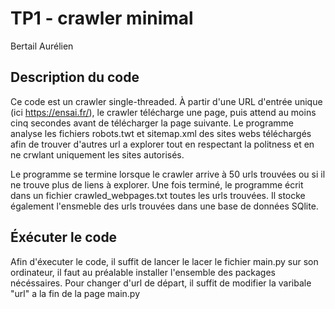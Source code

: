 # TP1 - crawler minimal

Bertail Aurélien

## Description du code

Ce code est un crawler single-threaded.
À partir d'une URL d'entrée unique (ici https://ensai.fr/), le crawler télécharge une page, puis
attend au moins cinq secondes avant de télécharger la page suivante. Le programme analyse les fichiers robots.twt et sitemap.xml des sites webs téléchargés afin de trouver d'autres url a explorer tout en respectant la politness et en ne crwlant uniquement les sites autorisés.

Le programme se termine lorsque le crawler arrive à 50 urls trouvées ou si il ne trouve
plus de liens à explorer.
Une fois terminé, le programme écrit dans un fichier crawled_webpages.txt toutes les urls
trouvées. Il stocke également l'ensmeble des urls trouvées dans une base de données SQlite.

## Éxécuter le code

Afin d'éxecuter le code, il suffit de lancer le lacer le fichier main.py sur son ordinateur, il faut au préalable installer l'ensemble des packages nécéssaires. Pour changer d'url de départ, il suffit de modifier la varibale "url" a la fin de la page main.py



